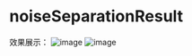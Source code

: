 # noiseSeparationResult
效果展示：
![image]([https://github.com/ruwenda/ResNet-based-Bio-acoustics-Presence-Detection-Technology-of-Hainan-Gibbon-Calls/blob/master/pict/res4.png](https://github.com/ruwenda/noiseSeparationResult/blob/main/pict/res1.png))
![image]([https://github.com/ruwenda/ResNet-based-Bio-acoustics-Presence-Detection-Technology-of-Hainan-Gibbon-Calls/blob/master/pict/res4.png](https://github.com/ruwenda/noiseSeparationResult/blob/main/pict/res2.png))
